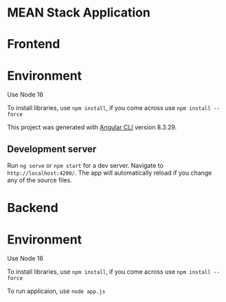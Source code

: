 
# MEAN Stack Application

# Frontend

# Environment

Use Node 16

To install libraries,  use `npm install`, if you come across use `npm install --force`

This project was generated with [Angular CLI](https://github.com/angular/angular-cli) version 8.3.29.

## Development server

Run `ng serve` or `npm start` for a dev server. Navigate to `http://localhost:4200/`. The app will automatically reload if you change any of the source files.


# Backend

# Environment

Use Node 16

To install libraries,  use `npm install`, if you come across use `npm install --force`

To run applicaion, use `node app.js`